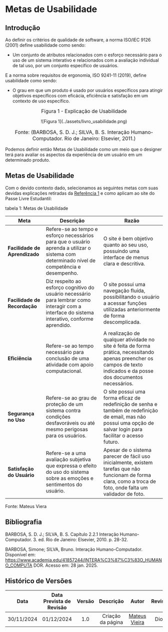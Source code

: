 # Metas de Usabilidade

## Introdução

Ao definir os critérios de qualidade de software, a norma ISO/IEC 9126 (2001) define usabilidade como sendo:    

- Um conjunto de atributos relacionados com o esforço necessário para o uso de um sistema interativo e relacionados com a avaliação individual de tal uso, por um conjunto específico de usuários.

E a norma sobre requisitos de ergonomia, ISO 9241-11 (2019), define usabilidade como sendo:

- O grau em que um produto é usado por usuários específicos para atingir objetivos específicos com eficácia, eficiência e satisfação em um contexto de uso específico.


<font size="3"><p style="text-align: center">Figura 1 - Explicação de Usabilidade</p></font>

<center>![Figura 1](../assets/livro_usabilidade.png)</center>
<font size="3"><p style="text-align: center">Fonte: (BARBOSA, S. D. J.; SILVA, B. S. Interação Humano-Computador. Rio de Janeiro: Elsevier, 2011.)</p></font>



Podemos definir então Metas de Usabilidade como um meio que o designer terá para avaliar os aspectos da experiência de um usuário em um determinado produto.

## Metas de Usabilidade

Com o devido contexto dado, selecionamos as seguintes metas com suas devidas explicações retiradas da <a id="anchor_1" href="#REF1">Referência 1</a> e como aplicam ao site do Passe Livre Estudantil:

tabela 1: Metas de Usabilidade

| **Meta**                      | **Descrição**                                                                                                                                  | **Razão**                                                                                                                                                              |
| ----------------------------- | ---------------------------------------------------------------------------------------------------------------------------------------------- | ---------------------------------------------------------------------------------------------------------------------------------------------------------------------- |
| **Facilidade de Aprendizado** | Refere-se ao tempo e esforço necessários para que o usuário aprenda a utilizar o sistema com determinado nível de competência e desempenho.    | O site é bem objetivo quanto ao seu uso, possuindo uma interface de menus clara e descritiva.                                                                          |
| **Facilidade de Recordação**  | Diz respeito ao esforço cognitivo do usuário necessário para lembrar como interagir com a interface do sistema interativo, conforme aprendido. | O site possui uma navegação fluída, possibilitando o usuário a acessar funções utilizadas anteriormente de forma descomplicada.                                        |
| **Eficiência**                | Refere-se ao tempo necessário para conclusão de uma atividade com apoio computacional.                                                         | A realização de qualquer atividade no site é feita de forma prática, necessitando apenas preencher os campos de texto indicados e da posse dos documentos necessários. |
| **Segurança no Uso**          | Refere-se ao grau de proteção de um sistema contra condições desfavoráveis ou até mesmo perigosas para os usuários.                            | O site possui uma forma eficaz de redefinição de senha e também de redefinição de email, mas não possui uma opção de salvar login para facilitar o acesso futuro.      |
| **Satisfação do Usuário**     | Refere-se a uma avaliação subjetiva que expressa o efeito do uso do sistema sobre as emoções e sentimentos do usuário.                         | Apesar de o sistema parecer de fácil uso inicialmente, existem tarefas que não funcionam de forma clara, como a troca de foto, onde falta um validador de foto.        |

Fonte: Mateus Viera


## Bibliografia

BARBOSA, S. D. J.; SILVA, B. S. Capítulo 2.2.1 Interação Humano-Computador. 3. ed. Rio de Janeiro: Elsevier, 2010. p. 28-32.

BARBOSA, Simone; SILVA, Bruno. Interação Humano-Computador. Disponível em: 
https://www.academia.edu/41857244/INTERA%C3%87%C3%83O_HUMANO_COMPUTA
 DOR. Acesso em: 28 jan. 2025.

## Histórico de Versões

|    Data    | Data Prevista de Revisão | Versão |     Descrição     |                   Autor                    | Revisor |
| :--------: | :----------------------: | :----: | :---------------: | :----------------------------------------: | :-----: |
| 30/11/2024 |        01/12/2024        |  1.0   | Criação da página | [Mateus Vieira](https://github.com/matix0) |  Dion   |
